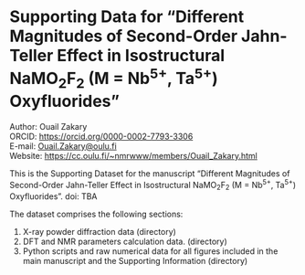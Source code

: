 # Supporting Data for “Different Magnitudes of Second-Order Jahn-Teller Effect in Isostructural NaMO<sub>2</sub>F<sub>2</sub> (M = Nb<sup>5+</sup>, Ta<sup>5+</sup>) Oxyfluorides”
Author: Ouail Zakary \
ORCID: https://orcid.org/0000-0002-7793-3306 \
E-mail: Ouail.Zakary@oulu.fi \
Website: https://cc.oulu.fi/~nmrwww/members/Ouail_Zakary.html

This is the Supporting Dataset for the manuscript “Different Magnitudes of Second-Order Jahn-Teller Effect in Isostructural NaMO<sub>2</sub>F<sub>2</sub> (M = Nb<sup>5+</sup>, Ta<sup>5+</sup>) Oxyfluorides”. doi: TBA

The dataset comprises the following sections:

1. X-ray powder diffraction data (directory)
2. DFT and NMR parameters calculation data. (directory)
3. Python scripts and raw numerical data for all figures included in the main manuscript and the Supporting Information (directory)
